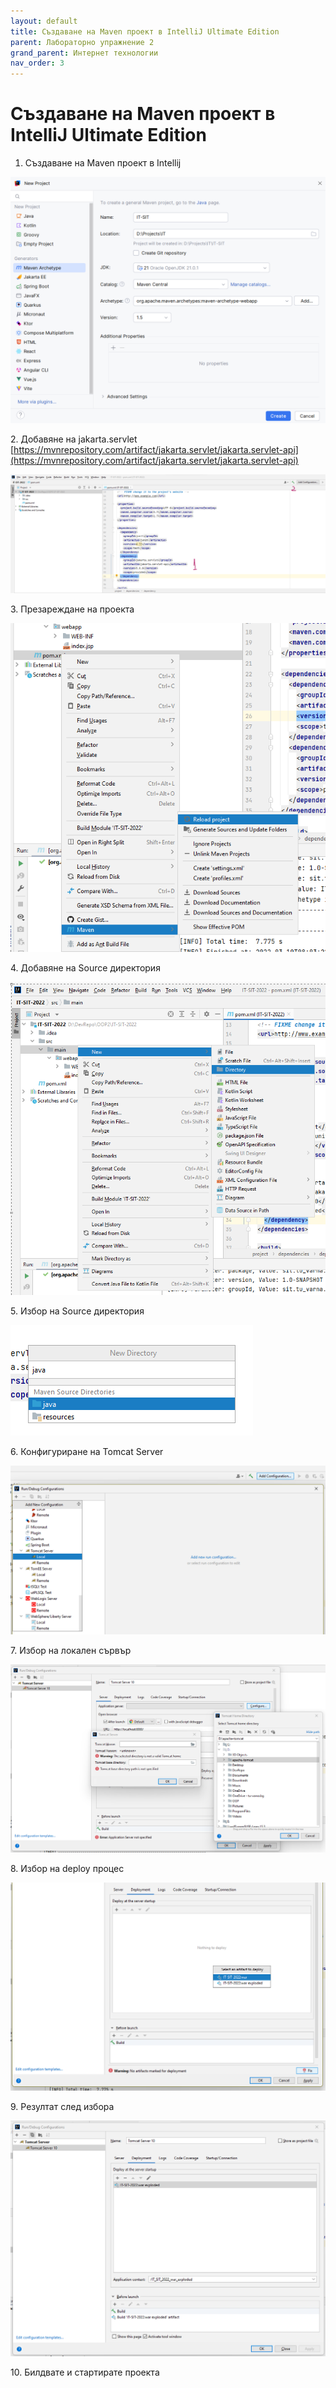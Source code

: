 ```yaml
---
layout: default
title: Създаване на Maven проект в IntelliJ Ultimate Edition
parent: Лабораторно упражнение 2
grand_parent: Интернет технологии
nav_order: 3
---
```


# Създаване на Maven проект в IntelliJ Ultimate Edition

1. Създаване на Maven проект в Intellij

![](<../../../assets/create_maven_project.png>)

2\. Добавяне на jakarta.servlet  [https://mvnrepository.com/artifact/jakarta.servlet/jakarta.servlet-api](https://mvnrepository.com/artifact/jakarta.servlet/jakarta.servlet-api)

![](<../../../assets/image (135).png>)

3\. Презареждане на проекта

![](<../../../assets/image (91).png>)

4\. Добавяне на Source директория

![](<../../../assets/image (111).png>)

5\.  Избор на Source директория

![](<../../../assets/image (79).png>)

6\. Конфигуриране на Tomcat Server

![](<../../../assets/image (103).png>)

7\. Избор на локален сървър

![](<../../../assets/image (149).png>)

8\. Избор на deploy процес

![](<../../../assets/image (56).png>)

9\. Резултат след избора

![](<../../../assets/image (89).png>)

10\. Билдвате и стартирате проекта
